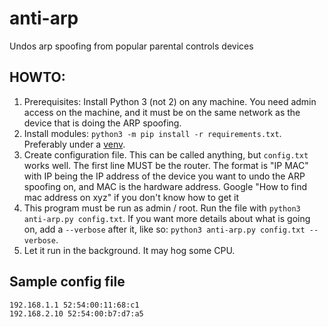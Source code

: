 # anti-arp

Undos arp spoofing from popular parental controls devices

## HOWTO:

1. Prerequisites: Install Python 3 (not 2) on any machine. You need admin access on the machine, and it must be on the same network as the device that is doing the ARP spoofing.
1. Install modules: `python3 -m pip install -r requirements.txt`. Preferably under a [venv](https://docs.python.org/3/library/venv.html).
1. Create configuration file. This can be called anything, but `config.txt` works well. The first line MUST be the router. The format is "IP MAC" with IP being the IP address of the device you want to undo the ARP spoofing on, and MAC is the hardware address. Google "How to find mac address on xyz" if you don't know how to get it
1. This program must be run as admin / root. Run the file with `python3 anti-arp.py config.txt`. If you want more details about what is going on, add a `--verbose` after it, like so: `python3 anti-arp.py config.txt --verbose`.
1. Let it run in the background. It may hog some CPU.

## Sample config file
```
192.168.1.1 52:54:00:11:68:c1
192.168.2.10 52:54:00:b7:d7:a5
```

